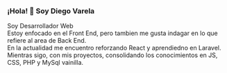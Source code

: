 ### ¡Hola! 👋 Soy Diego Varela
Soy Desarrollador Web <br>
Estoy enfocado en el Front End, pero tambien me gusta indagar en lo que refiere al area de Back End.<br>
En la actualidad me encuentro reforzando React y aprendiedno en Laravel.<br>
Mientras sigo, con mis proyectos, consolidando los conocimientos en JS, CSS, PHP y MySql vainilla.


<!--
**djvarela/djvarela** is a ✨ _special_ ✨ repository because its `README.md` (this file) appears on your GitHub profile.

Here are some ideas to get you started:

- 🔭 I’m currently working on ...
- 🌱 I’m currently learning ...
- 👯 I’m looking to collaborate on ...
- 🤔 I’m looking for help with ...
- 💬 Ask me about ...
- 📫 How to reach me: ...
- 😄 Pronouns: ...
- ⚡ Fun fact: ...
-->

